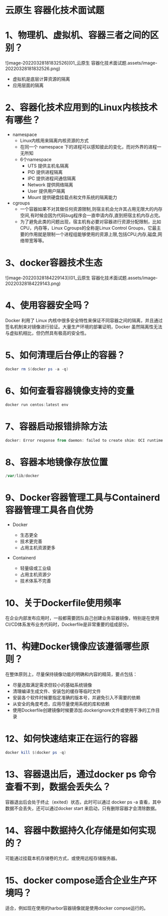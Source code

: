 # 云原生 容器化技术面试题

# 1、物理机、虚拟机、容器三者之间的区别？



![image-20220328181832526](01_云原生 容器化技术面试题.assets/image-20220328181832526.png)

- 虚拟机是底层计算资源的隔离
- 应用层面的隔离





# 2、容器化技术应用到的Linux内核技术有哪些？

- namespace
  - Linux内核用来隔离内核资源的方式
  - 在同一个 namespace 下的进程可以感知彼此的变化，而对外界的进程一无所知
  - 6个namespace
    - UTS 提供主机名隔离
    - PID 提供进程隔离
    - IPC 提供进程间通信隔离
    - Network 提供网络隔离
    - User 提供用户隔离
    - Mount 提供硬盘挂载点和文件系统的隔离能力
- cgroups
  - 一个容器如果不对其做任何资源限制,则宿主机会允许其占用无限大的内存空间,有时候会因为代码bug程序会一直申请内存,直到把宿主机内存占完。
  - 为了避免此类的问题出现，宿主机有必要对容器进行资源分配限制，比如CPU，内存等，Linux Cgroups的全称是Linux Control Groups，它最主要的作用就是限制一个进程组能够使用的资源上限,包括CPU,内存,磁盘,网络带宽等等。



# 3、docker容器技术生态

![image-20220328184229143](01_云原生 容器化技术面试题.assets/image-20220328184229143.png)







# 4、使用容器安全吗？

Docker 利用了 Linux 内核中很多安全特性来保证不同容器之间的隔离，并且通过签名机制来对镜像进行验证。大量生产环境的部署证明，Docker 虽然隔离性无法与虚拟机相比，但仍然具有极高的安全性。



# 5、如何清理后台停止的容器？



~~~powershell
docker rm $(docker ps -a -q)
~~~



# 6、如何查看容器镜像支持的变量



~~~powershell
docker run centos:latest env
~~~



# 7、容器启动报错排除方法



~~~powershell
docker: Error response from daemon: failed to create shim: OCI runtime create failed: container_linux.go:380: starting container process caused: exec: "/bash/sh": stat /bash/sh: no such file or directory: unknown.
~~~



# 8、容器本地镜像存放位置



~~~powershell
/var/lib/docker
~~~



# 9、Docker容器管理工具与Containerd容器管理工具各自优势

- Docker
  - 生态更全
  - 技术更完善
  - 占用主机资源更多



- Containerd
  - 轻量级或工业级
  - 占用主机资源少
  - 技术体系不完善



# 10、关于Dockerfile使用频率

在企业内部发布应用时，一般都需要团队自己创建业务容器镜像，特别是在使用CI/CD体系发布业务代码时，Dockerfile是非常重要的组成部分。



# 11、构建Docker镜像应该遵循哪些原则？

在整体原则上，尽量保持镜像功能的明确和内容的精简，要点包括：

- 尽量选取满足需求但较小的基础系统镜像
- 清理编译生成文件、安装包的缓存等临时文件
- 安装各个软件时候要指定准确的版本号，并避免引入不需要的依赖
- 从安全的角度考虑，应用尽量使用系统的库和依赖
- 使用Dockerfile创建镜像时候要添加.dockerignore文件或使用干净的工作目录



# 12、如何快速结束正在运行的容器



~~~powershell
docker kill $(docker ps -q)
~~~



# 13、容器退出后，通过docker ps 命令查看不到，数据会丢失么？

容器退出后会处于终止（exited）状态，此时可以通过 docker ps -a 查看，其中数据不会丢失，还可以通过docker start 来启动，只有删除容器才会清除数据。



# 14、容器中数据持久化存储是如何实现的？

可能通过挂载本机存储卷的方式，或使用远程存储服务器。



# 15、docker compose适合企业生产环境吗？

适合，例如现在使用的harbor容器镜像就是使用docker compse运行的。